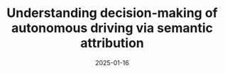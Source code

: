 ---
title: "Understanding decision-making of autonomous driving via semantic attribution"
collection: publications
permalink: /publication/2025-semantic-attr
date: 2025-01-16
venue: 'IEEE Transactions on Intelligent Transportation Systems'
# paperurl: '/files/pdf/research/Turning the Lights on.pdf'
link: 'https://ieeexplore.ieee.org/document/10738125'
paperurl: '/files/pdf/research/202501attrblob-ITS.pdf'
# github: 'https://github.com/GlowingHorse/NetVisCompare'
book: 'https://shirui-homepage.com/research/10semantic-attr/'
# zenodo: 'https://zenodo.org/badge/628158030.svg'
# researchButton: 'https://shirui-homepage.com/research/attr-vis/'
citation: 'Rui Shi, <a href="https://li-tianxing.github.io/">Tianxing Li</a>, <a href="http://www.graco.c.u-tokyo.ac.jp/yama-lab/index.php">Yasushi Yamaguchi</a>, <a href="https://cpns.bjut.edu.cn/index.html#/home">Liguo Zhang</a>. <i>IEEE Transactions on Intelligent Transportation Systems</i>, 2025, 26(1): 283-294.'
---